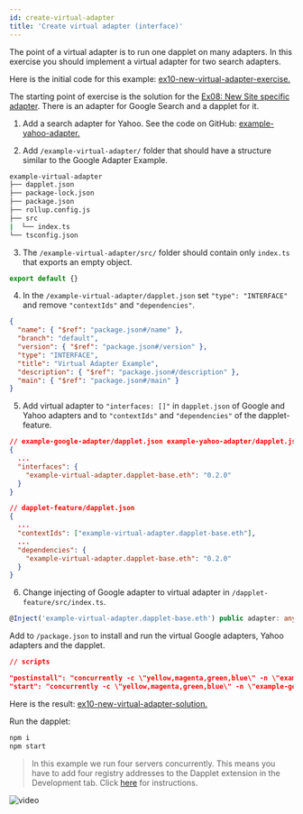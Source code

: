 ```yaml
---
id: create-virtual-adapter
title: 'Create virtual adapter (interface)'
---
```


The point of a virtual adapter is to run one dapplet on many adapters.
In this exercise you should implement a virtual adapter for two search adapters.

Here is the initial code for this example: [ex10-new-virtual-adapter-exercise.](https://github.com/dapplets/dapplet-template/tree/ex10-new-virtual-adapter-exercise)

The starting point of exercise is the solution for the [Ex08: New Site specific adapter](/docs/new-site-adapter). There is an adapter for Google Search and a dapplet for it.

1. Add a search adapter for Yahoo. See the code on GitHub: [example-yahoo-adapter.](https://github.com/dapplets/dapplet-template/tree/ex10-new-virtual-adapter-solution/example-yahoo-adapter)

2. Add `/example-virtual-adapter/` folder that should have a structure similar to the Google Adapter Example.

```bash
example-virtual-adapter
├── dapplet.json
├── package-lock.json
├── package.json
├── rollup.config.js
├── src
|  └── index.ts
└── tsconfig.json
```

3. The `/example-virtual-adapter/src/` folder should contain only `index.ts` that exports an empty object.

```ts
export default {}
```

4. In the `/example-virtual-adapter/dapplet.json` set `"type": "INTERFACE"` and remove `"contextIds"` and `"dependencies"`.

```json
{
  "name": { "$ref": "package.json#/name" },
  "branch": "default",
  "version": { "$ref": "package.json#/version" },
  "type": "INTERFACE",
  "title": "Virtual Adapter Example",
  "description": { "$ref": "package.json#/description" },
  "main": { "$ref": "package.json#/main" }
}
```

5. Add virtual adapter to `"interfaces: []"` in `dapplet.json` of Google and Yahoo adapters and to `"contextIds"` and `"dependencies"` of the dapplet-feature.

```json
// example-google-adapter/dapplet.json example-yahoo-adapter/dapplet.json
{
  ...
  "interfaces": {
    "example-virtual-adapter.dapplet-base.eth": "0.2.0"
  }
}
```

```json
// dapplet-feature/dapplet.json
{
  ...
  "contextIds": ["example-virtual-adapter.dapplet-base.eth"],
  ...
  "dependencies": {
    "example-virtual-adapter.dapplet-base.eth": "0.2.0"
  }
}
```

6. Change injecting of Google adapter to virtual adapter in `/dapplet-feature/src/index.ts`.

```ts
@Inject('example-virtual-adapter.dapplet-base.eth') public adapter: any;
```

Add to `/package.json` to install and run the virtual Google adapters, Yahoo adapters and the dapplet.

```json
// scripts

"postinstall": "concurrently -c \"yellow,magenta,green,blue\" -n \"example-google-adapter,example-yahoo-adapter,dapplet,example-virtual-adapter\" \"cd example-google-adapter && npm i\" \"cd example-yahoo-adapter && npm i\" \"cd dapplet-feature && npm i\" \"cd example-virtual-adapter && npm i\"",
"start": "concurrently -c \"yellow,magenta,green,blue\" -n \"example-google-adapter,example-yahoo-adapter,dapplet,example-virtual-adapter\" \"cd example-google-adapter && npm start\" \"cd example-yahoo-adapter && npm start\" \"cd dapplet-feature && npm start\" \"cd example-virtual-adapter && npm start\"",
```

Here is the result: [ex10-new-virtual-adapter-solution.](https://github.com/dapplets/dapplet-template/tree/ex10-new-virtual-adapter-solution)

Run the dapplet:

```bash
npm i
npm start
```

> In this example we run four servers concurrently. This means you have to add four registry addresses to the Dapplet extension in the Development tab. Click [here](/docs/get-started#11-connect-the-development-server-to-dapplet-extension) for instructions.

![video](/video/ex_10.gif)
